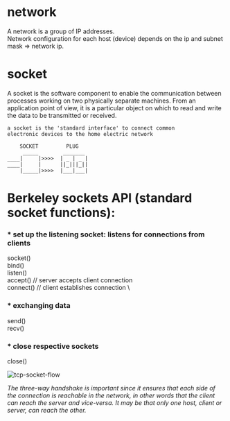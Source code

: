 # network
A network is a group of IP addresses. \
Network configuration for each host (device) depends on the ip and subnet mask => network ip.

# socket
A socket is the software component to enable the communication between processes working on two physically separate machines. 
From an application point of view, it is a particular object on which to read and write the data to be transmitted or received. 
~~~
a socket is the 'standard interface' to connect common 
electronic devices to the home electric network

    SOCKET         PLUG
     _____        _______
____|     |>>>>  | _ | _ |
____|     |      ||_|||_||
    |_____|>>>>  |___|___|
~~~
 

# Berkeley sockets API (standard socket functions):
### * set up the listening socket: listens for connections from clients
socket() \
bind() \
listen() \
accept() // server accepts client connection \
connect() // client establishes connection \

### * exchanging data
send() \
recv()

### * close respective sockets
close()

![tcp-socket-flow](https://user-images.githubusercontent.com/17080117/147975429-3615c769-ca89-45a3-90c0-324b24c08d82.png)

_The three-way handshake is important since it ensures that each side of the connection is reachable in the network,
in other words that the client can reach the server and vice-versa. 
It may be that only one host, client or server, can reach the other._

